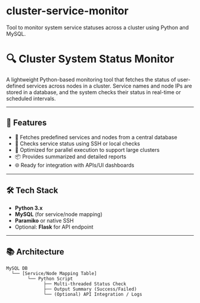 # cluster-service-monitor
Tool to monitor system service statuses across a cluster using Python and MySQL.

# 🔍 Cluster System Status Monitor

A lightweight Python-based monitoring tool that fetches the status of user-defined services across nodes in a cluster. Service names and node IPs are stored in a database, and the system checks their status in real-time or scheduled intervals.

---

## 🚀 Features

- 🔗 Fetches predefined services and nodes from a central database
- 📡 Checks service status using SSH or local checks
- 🧠 Optimized for parallel execution to support large clusters
- 📦 Provides summarized and detailed reports
- 🌐 Ready for integration with APIs/UI dashboards

---

## 🛠️ Tech Stack

- **Python 3.x**
- **MySQL** (for service/node mapping)
- **Paramiko** or native SSH
- Optional: **Flask** for API endpoint

---

## 📚 Architecture

```plaintext
MySQL DB
  └── [Service/Node Mapping Table]
        └── Python Script
              ├── Multi-threaded Status Check
              ├── Output Summary (Success/Failed)
              └── (Optional) API Integration / Logs

